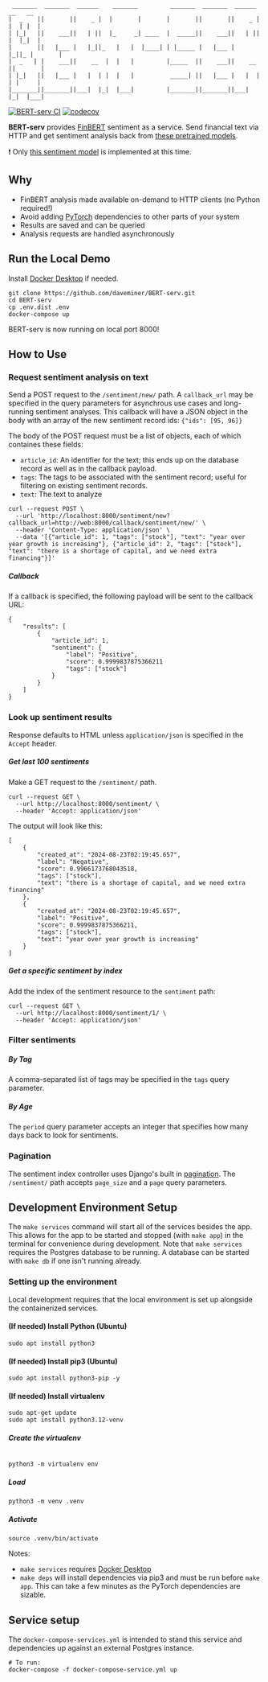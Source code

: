      _______  _______  ______    _______         _______  _______  ______    __   __
    |  _    ||       ||    _ |  |       |       |       ||       ||    _ |  |  | |  |
    | |_|   ||    ___||   | ||  |_     _| ____  |  _____||    ___||   | ||  |  |_|  |
    |       ||   |___ |   |_||_   |   |  |____| | |_____ |   |___ |   |_||_ |       |
    |  _   | |    ___||    __  |  |   |         |_____  ||    ___||    __  ||       |
    | |_|   ||   |___ |   |  | |  |   |          _____| ||   |___ |   |  | | |     |
    |_______||_______||___|  |_|  |___|         |_______||_______||___|  |_|  |___|

[![BERT-serv CI](https://github.com/daveminer/BERT-serv/actions/workflows/ci.yml/badge.svg)](https://github.com/daveminer/BERT-serv/actions/workflows/ci.yml)
[![codecov](https://codecov.io/gh/daveminer/BERT-serv/branch/main/graph/badge.svg?token=jMMlzwBmhi)](https://codecov.io/gh/daveminer/BERT-serv)

**BERT-serv** provides [FinBERT](https://github.com/ProsusAI/finBERT) sentiment as a service. Send financial text via HTTP and get sentiment analysis back from [these pretrained models](https://github.com/yya518/FinBERT).

:exclamation: Only [this sentiment model](https://huggingface.co/yiyanghkust/finbert-tone) is implemented at this time.

## Why

- FinBERT analysis made available on-demand to HTTP clients (no Python required!)
- Avoid adding [PyTorch](https://pytorch.org/) dependencies to other parts of your system
- Results are saved and can be queried
- Analysis requests are handled asynchronously

## Run the Local Demo

Install [Docker Desktop](https://www.docker.com/products/docker-desktop/) if needed.

```
git clone https://github.com/daveminer/BERT-serv.git
cd BERT-serv
cp .env.dist .env
docker-compose up
```

BERT-serv is now running on local port 8000!

## How to Use

### Request sentiment analysis on text

Send a POST request to the `/sentiment/new/` path. A `callback_url` may be specified in
the query parameters for asynchrous use cases and long-running sentiment analyses. This callback
will have a JSON object in the body with an array of the new sentiment record ids: `{"ids": [95, 96]}`

The body of the POST request must be a list of objects, each of which containes these fields:

- `article_id`: An identifier for the text; this ends up on the database record as well as in the callback payload.
- `tags`: The tags to be associated with the sentiment record;
  useful for filtering on existing sentiment records.
- `text`: The text to analyze

```
curl --request POST \
  --url 'http://localhost:8000/sentiment/new?callback_url=http://web:8000/callback/sentiment/new/' \
  --header 'Content-Type: application/json' \
  --data '[{"article_id": 1, "tags": ["stock"], "text": "year over year growth is increasing"}, {"article_id": 2, "tags": ["stock"], "text": "there is a shortage of capital, and we need extra financing"}]'
```

##### Callback

If a callback is specified, the following payload will be sent to the callback URL:

```
{
	"results": [
		{
			"article_id": 1,
			"sentiment": {
				"label": "Positive",
				"score": 0.9999837875366211
				"tags": ["stock"]
			}
		}
	]
}
```

### Look up sentiment results

Response defaults to HTML unless `application/json` is specified in the `Accept` header.

##### Get last 100 sentiments

Make a GET request to the `/sentiment/` path.

```
curl --request GET \
  --url http://localhost:8000/sentiment/ \
  --header 'Accept: application/json'
```

The output will look like this:

```
[
	{
		"created_at": "2024-08-23T02:19:45.657",
		"label": "Negative",
		"score": 0.9966173768043518,
		"tags": ["stock"],
		"text": "there is a shortage of capital, and we need extra financing"
	},
	{
		"created_at": "2024-08-23T02:19:45.657",
		"label": "Positive",
		"score": 0.9999837875366211,
		"tags": ["stock"],
		"text": "year over year growth is increasing"
	}
]
```

##### Get a specific sentiment by index

Add the index of the sentiment resource to the `sentiment` path:

```
curl --request GET \
  --url http://localhost:8000/sentiment/1/ \
  --header 'Accept: application/json'
```

### Filter sentiments

##### By Tag

A comma-separated list of tags may be specified in the `tags` query parameter.

##### By Age

The `period` query parameter accepts an integer that specifies how many days back to look for sentiments.

### Pagination

The sentiment index controller uses Django's built in [pagination](https://docs.djangoproject.com/en/5.0/topics/pagination/).
The `/sentiment/` path accepts `page_size` and a `page` query parameters.

## Development Environment Setup

The `make services` command will start all of the services besides the app. This allows for the app to be started and stopped (with `make app`) in the terminal for convenience during development. Note that `make services` requires the Postgres database to be running. A database
can be started with `make db` if one isn't running already.

### Setting up the environment

Local development requires that the local environment is set up alongside the containerized services. 

#### (If needed) Install Python (Ubuntu)

```
sudo apt install python3
```

#### (If needed) Install pip3 (Ubuntu)

```
sudo apt install python3-pip -y
```

#### (If needed) Install virtualenv

```
sudo apt-get update
sudo apt install python3.12-venv
```

##### Create the virtualenv

```

python3 -m virtualenv env
```

##### Load

```
python3 -m venv .venv
```

##### Activate

```
source .venv/bin/activate
```

Notes:

- `make services` requires [Docker Desktop](https://www.docker.com/products/docker-desktop/)
- `make deps` will install dependencies via pip3 and must be run before `make app`. This can take a few minutes as the PyTorch dependencies are sizable.

## Service setup

The `docker-compose-services.yml` is intended to stand this service and dependencies up against an external Postgres instance.

```
# To run:
docker-compose -f docker-compose-service.yml up
```
